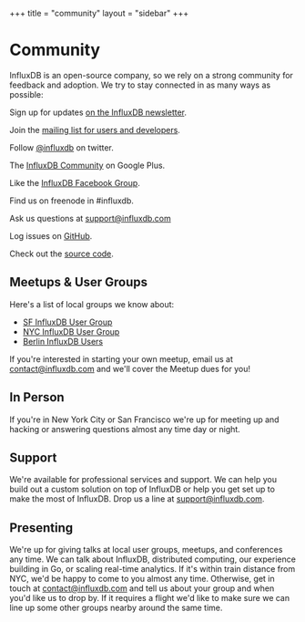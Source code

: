 +++
title = "community"
layout = "sidebar"
+++
# Community

InfluxDB is an open-source company, so we rely on a strong community for feedback and adoption. We try to stay connected in as many ways as possible:

<icon class="fa fa-envelope fa-border fa-2x fa-lg pull-right fa-align-center"></icon>

Sign up for updates <a href="https://errplane.us5.list-manage.com/subscribe/?u=4d17b6adac2728b1ea6e4926b&id=08af34971b" target="_blank">on the InfluxDB newsletter</a>.

<icon class="fa fa-comments fa-border fa-2x fa-lg pull-right fa-align-center"></icon>

Join the [mailing list for users and developers](https://groups.google.com/forum/#!forum/influxdb).

<icon class="fa fa-twitter fa-border fa-2x fa-lg pull-right fa-align-center"></icon>

Follow [@influxdb](https://twitter.com/influxdb) on twitter.

<icon class="fa fa-google-plus fa-border fa-2x fa-lg pull-right fa-align-center"></icon>

The [InfluxDB Community](https://plus.google.com/communities/114507511002042654305) on Google Plus.

<icon class="fa fa-facebook-square fa-border fa-2x fa-lg pull-right fa-align-center"></icon>

Like the [InfluxDB Facebook Group](https://www.facebook.com/influxdb).

<icon class="fa fa-comment fa-border fa-2x fa-lg pull-right fa-align-center"></icon>

Find us on freenode in #influxdb.

<icon class="fa fa-exclamation-circle fa-border fa-2x fa-lg pull-right fa-align-center"></icon>

Ask us questions at [support@influxdb.com](mailto:support@influxdb.com)</p>

Log issues on [GitHub](https://github.com/influxdb/influxdb/issues).

<icon class="fa fa-github fa-border fa-2x fa-lg pull-right fa-align-center"></icon>

Check out the [source code](https://github.com/influxdb).

## Meetups & User Groups

Here's a list of local groups we know about:

- [SF InfluxDB User Group](http://www.meetup.com/San-Francisco-InfluxDB-Meetup/)
- [NYC InfluxDB User Group](http://www.meetup.com/NYC-InfluxDB-User-Group/)
- [Berlin InfluxDB Users](http://www.meetup.com/Berlin-InfluxDB-Users/)

If you're interested in starting your own meetup, email us at [contact@influxdb.com](mailto:contact@influxdb.com) and we'll cover the Meetup dues for you!

## In Person

If you're in New York City or San Francisco we're up for meeting up and hacking or answering questions almost any time day or night.

## Support

We're available for professional services and support. We can help you build out a custom solution on top of InfluxDB or help you get set up to make the most of InfluxDB. Drop us a line at [support@influxdb.com](mailto:support@influxdb.com).

## Presenting

We're up for giving talks at local user groups, meetups, and conferences any time. We can talk about InfluxDB, distributed computing, our experience building in Go, or scaling real-time analytics. If it's within train distance from NYC, we'd be happy to come to you almost any time. Otherwise, get in touch at [contact@influxdb.com](mailto:contact@influxdb.com) and tell us about your group and when you'd like us to drop by. If it requires a flight we'd like to make sure we can line up some other groups nearby around the same time.
